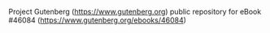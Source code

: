 Project Gutenberg (https://www.gutenberg.org) public repository for eBook #46084 (https://www.gutenberg.org/ebooks/46084)
